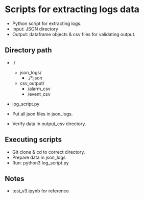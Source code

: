 # Scripts for extracting logs data
- Python script for extracting logs.
- Input: JSON directory
- Output: dataframe objects & csv files for validating output.
## Directory path
- ./
    - json_logs/
        - ./*.json
    - csv_output/
        - /alarm_csv
        - /event_csv
- log_script.py

- Put all json files in json_logs.
- Verify data in output_csv directory.

## Executing scripts
- Git clone & cd to correct directory.
- Prepare data in json_logs
- Run: python3 log_script.py

## Notes
- test_v3.ipynb for reference


